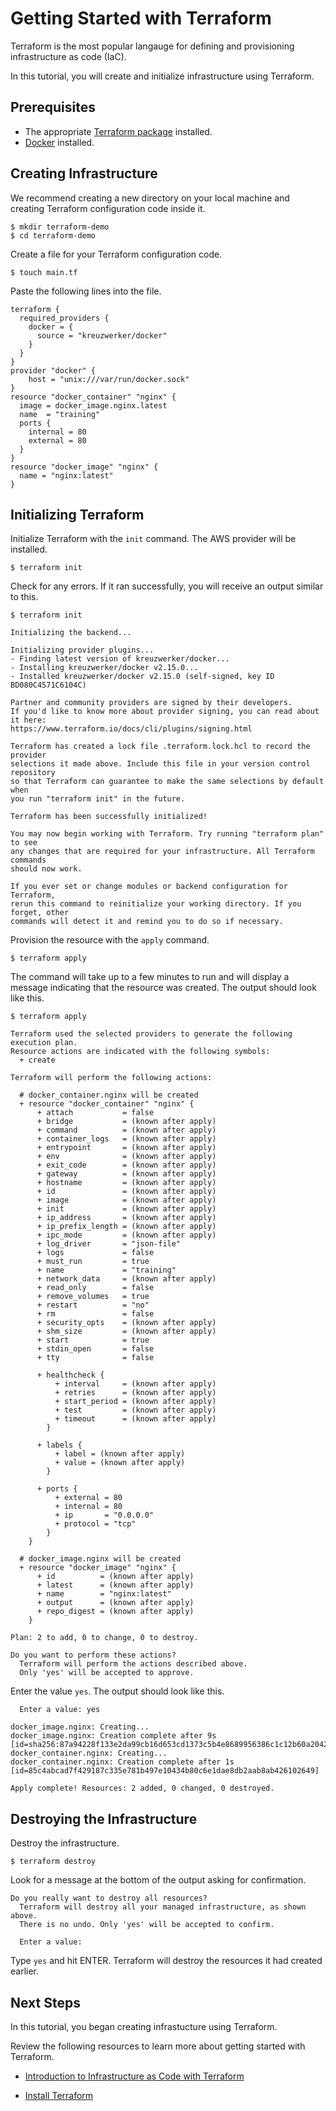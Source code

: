 # Getting Started with Terraform

Terraform is the most popular langauge for defining and provisioning infrastructure as code (IaC).

In this tutorial, you will create and initialize infrastructure using Terraform.

## Prerequisites

* The appropriate [Terraform package](https://www.terraform.io/downloads.html) installed.
* [Docker](https://www.docker.com/products/docker-desktop) installed.


## Creating Infrastructure

We recommend creating a new directory on your local machine and creating Terraform configuration code inside it.

```shell
$ mkdir terraform-demo
$ cd terraform-demo
```

Create a file for your Terraform configuration code.

```shell
$ touch main.tf
```

Paste the following lines into the file.

```hcl
terraform {
  required_providers {
    docker = {
      source = "kreuzwerker/docker"
    }
  }
}
provider "docker" {
    host = "unix:///var/run/docker.sock"
}
resource "docker_container" "nginx" {
  image = docker_image.nginx.latest
  name  = "training"
  ports {
    internal = 80
    external = 80
  }
}
resource "docker_image" "nginx" {
  name = "nginx:latest"
}
```

## Initializing Terraform

Initialize Terraform with the `init` command. The AWS provider will be installed. 

```shell
$ terraform init
```

Check for any errors. If it ran successfully, you will receive an output similar to this.

```shell
$ terraform init

Initializing the backend...

Initializing provider plugins...
- Finding latest version of kreuzwerker/docker...
- Installing kreuzwerker/docker v2.15.0...
- Installed kreuzwerker/docker v2.15.0 (self-signed, key ID BD080C4571C6104C)

Partner and community providers are signed by their developers.
If you'd like to know more about provider signing, you can read about it here:
https://www.terraform.io/docs/cli/plugins/signing.html

Terraform has created a lock file .terraform.lock.hcl to record the provider
selections it made above. Include this file in your version control repository
so that Terraform can guarantee to make the same selections by default when
you run "terraform init" in the future.

Terraform has been successfully initialized!

You may now begin working with Terraform. Try running "terraform plan" to see
any changes that are required for your infrastructure. All Terraform commands
should now work.

If you ever set or change modules or backend configuration for Terraform,
rerun this command to reinitialize your working directory. If you forget, other
commands will detect it and remind you to do so if necessary.
```

Provision the resource with the `apply` command.

```shell
$ terraform apply
```

The command will take up to a few minutes to run and will display a message indicating that the resource was created. The output should look like this.

```shell
$ terraform apply

Terraform used the selected providers to generate the following execution plan.
Resource actions are indicated with the following symbols:
  + create

Terraform will perform the following actions:

  # docker_container.nginx will be created
  + resource "docker_container" "nginx" {
      + attach           = false
      + bridge           = (known after apply)
      + command          = (known after apply)
      + container_logs   = (known after apply)
      + entrypoint       = (known after apply)
      + env              = (known after apply)
      + exit_code        = (known after apply)
      + gateway          = (known after apply)
      + hostname         = (known after apply)
      + id               = (known after apply)
      + image            = (known after apply)
      + init             = (known after apply)
      + ip_address       = (known after apply)
      + ip_prefix_length = (known after apply)
      + ipc_mode         = (known after apply)
      + log_driver       = "json-file"
      + logs             = false
      + must_run         = true
      + name             = "training"
      + network_data     = (known after apply)
      + read_only        = false
      + remove_volumes   = true
      + restart          = "no"
      + rm               = false
      + security_opts    = (known after apply)
      + shm_size         = (known after apply)
      + start            = true
      + stdin_open       = false
      + tty              = false

      + healthcheck {
          + interval     = (known after apply)
          + retries      = (known after apply)
          + start_period = (known after apply)
          + test         = (known after apply)
          + timeout      = (known after apply)
        }

      + labels {
          + label = (known after apply)
          + value = (known after apply)
        }

      + ports {
          + external = 80
          + internal = 80
          + ip       = "0.0.0.0"
          + protocol = "tcp"
        }
    }

  # docker_image.nginx will be created
  + resource "docker_image" "nginx" {
      + id          = (known after apply)
      + latest      = (known after apply)
      + name        = "nginx:latest"
      + output      = (known after apply)
      + repo_digest = (known after apply)
    }

Plan: 2 to add, 0 to change, 0 to destroy.

Do you want to perform these actions?
  Terraform will perform the actions described above.
  Only 'yes' will be accepted to approve.
  ```
  
  Enter the value `yes`. The output should look like this.
  
```shell
  Enter a value: yes

docker_image.nginx: Creating...
docker_image.nginx: Creation complete after 9s [id=sha256:87a94228f133e2da99cb16d653cd1373c5b4e8689956386c1c12b60a20421a02nginx:latest]
docker_container.nginx: Creating...
docker_container.nginx: Creation complete after 1s [id=85c4abcad7f429187c335e781b497e10434b80c6e1dae8db2aab8ab426102649]

Apply complete! Resources: 2 added, 0 changed, 0 destroyed.
```

## Destroying the Infrastructure

Destroy the infrastructure.

```shell
$ terraform destroy
```

Look for a message at the bottom of the output asking for confirmation. 

```shell
Do you really want to destroy all resources?
  Terraform will destroy all your managed infrastructure, as shown above.
  There is no undo. Only 'yes' will be accepted to confirm.

  Enter a value: 
  ```

Type `yes` and hit ENTER. Terraform will destroy the resources it had created earlier.

## Next Steps

In this tutorial, you began creating infrastucture using Terraform.

Review the following resources to learn more about getting started with Terraform.

* [Introduction to Infrastructure as Code with Terraform](https://learn.hashicorp.com/tutorials/terraform/infrastructure-as-code?in=terraform/certification-associate-tutorials)

* [Install Terraform](https://learn.hashicorp.com/tutorials/terraform/install-cli?in=terraform/certification-associate-tutorials)
